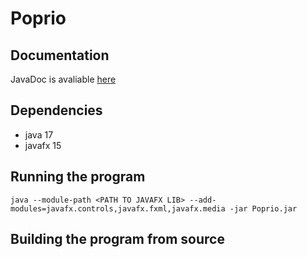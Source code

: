 # Poprio
## Documentation
JavaDoc is avaliable [here](https://noppakorn.github.io/2110215_project)
## Dependencies
- java 17
- javafx 15
## Running the program
```
java --module-path <PATH TO JAVAFX LIB> --add-modules=javafx.controls,javafx.fxml,javafx.media -jar Poprio.jar
```
## Building the program from source

